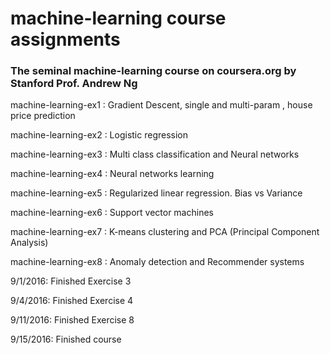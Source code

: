 # machine-learning course assignments

### The seminal machine-learning course on coursera.org by Stanford Prof. Andrew Ng

machine-learning-ex1 : Gradient Descent, single and multi-param
, house price prediction

machine-learning-ex2 : Logistic regression

machine-learning-ex3 : Multi class classification and Neural networks

machine-learning-ex4 : Neural networks learning

machine-learning-ex5 : Regularized linear regression. Bias vs Variance

machine-learning-ex6 : Support vector machines

machine-learning-ex7 : K-means clustering and PCA (Principal Component Analysis)

machine-learning-ex8 : Anomaly detection and Recommender systems

9/1/2016: Finished Exercise 3

9/4/2016: Finished Exercise 4

9/11/2016: Finished Exercise 8

9/15/2016: Finished course
